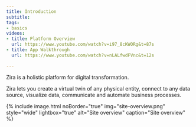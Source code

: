 ```yaml
---
title: Introduction
subtitle: 
tags:
- basics
videos:
- title: Platform Overview
  url: https://www.youtube.com/watch?v=i97_8cKWORg&t=87s
- title: App Walkthrough
  url: https://www.youtube.com/watch?v=nLALfwdFVnc&t=12s

---
```

Zira is a holistic platform for digital transformation. 

Zira lets you create a virtual twin of any physical entity, connect to any data source, visualize data, communicate and automate business processes.

{% include image.html noBorder="true" img="site-overview.png" style="wide" lightbox="true" alt="Site overview" caption="Site overview" %}